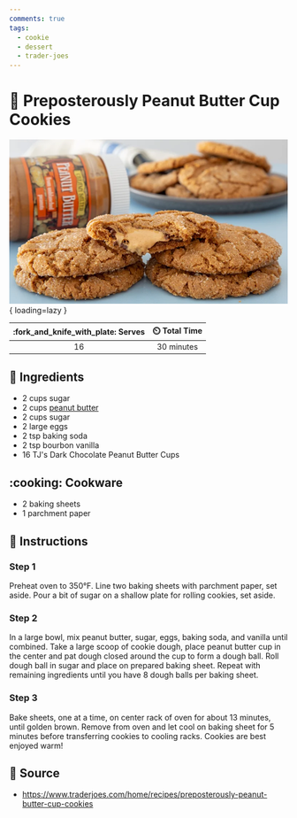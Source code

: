 ```yaml
---
comments: true
tags:
  - cookie
  - dessert
  - trader-joes
---
```

# :cookie: Preposterously Peanut Butter Cup Cookies

![Preposterously Peanut Butter Cup Cookies][2]{ loading=lazy }

| :fork_and_knife_with_plate: Serves | :timer_clock: Total Time |
|:----------------------------------:|:-----------------------: |
| 16 | 30 minutes |

## :salt: Ingredients

- 2 cups sugar
- 2 cups [peanut butter][1]
- 2 cups sugar
- 2 large eggs
- 2 tsp baking soda
- 2 tsp bourbon vanilla
- 16 TJ's Dark Chocolate Peanut Butter Cups

## :cooking: Cookware

- 2 baking sheets
- 1 parchment paper

## :pencil: Instructions

### Step 1

Preheat oven to 350°F. Line two baking sheets with parchment paper, set aside. Pour a bit of sugar on a shallow plate
for rolling cookies, set aside.

### Step 2

In a large bowl, mix peanut butter, sugar, eggs, baking soda, and vanilla until combined. Take a large scoop of cookie
dough, place peanut butter cup in the center and pat dough closed around the cup to form a dough ball. Roll dough ball
in sugar and place on prepared baking sheet. Repeat with remaining ingredients until you have 8 dough balls per baking
sheet.

### Step 3

Bake sheets, one at a time, on center rack of oven for about 13 minutes, until golden brown. Remove from oven and let
cool on baking sheet for 5 minutes before transferring cookies to cooling racks. Cookies are best enjoyed warm!

## :link: Source

- <https://www.traderjoes.com/home/recipes/preposterously-peanut-butter-cup-cookies>

[1]: <../ingredients/peanut-butter.md>
[2]: <../assets/images/preposterously-peanut-butter-cup-cookies.png>
